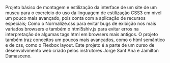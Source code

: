 Projeto básiso de montagem e estilização da interface de um site de um museu para o exercício do uso da linguagem de estilização CSS3 em nível um pouco mais avançado, pois conta com a aplicação de recursos especiais; Como o Normalize.css para evitar bugs de exibição nos mais variados browsers e também o html5shiv.js para evitar erros na interpretação de algumas tags html em browsers mais antigos.
O projeto também traz conceitos um poucos mais avançados, como o html semântico e de css, como o Flexbox layout.
Este projeto é a parte de um curso de desenvolvimento web criado pelos instrutores Jorge Sant Ana e Jamilton Damasceno.